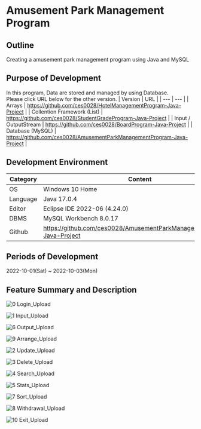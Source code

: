 # Amusement Park Management Program

## Outline
Creating a amusement park management program using Java and MySQL

## Purpose of Development
In this program, Data are stored and managed by using Database.
<br/>Please click URL below for the other version.
| Version | URL |
| --- | --- |
| Arrays | https://github.com/ces0028/HotelManagementProgram-Java-Project |
| Collention Framework (List) | https://github.com/ces0028/StudentGradeProgram-Java-Project |
| Input / OutputStream | https://github.com/ces0028/BoardProgram-Java-Project |
| Database (MySQL) | https://github.com/ces0028/AmusementParkManagementProgram-Java-Project |

## Development Environment
| Category | Content |
| --- | --- |
| OS | Windows 10 Home |
| Language | Java 17.0.4 |
| Editor | Eclipse IDE 2022-06 (4.24.0) |
| DBMS | MySQL Workbench 8.0.17 |
| Github | https://github.com/ces0028/AmusementParkManagementProgram-Java-Project |

## Periods of Development
2022-10-01(Sat) ~ 2022-10-03(Mon)

## Feature Summary and Description
![0  Login_Upload](https://user-images.githubusercontent.com/115549424/196040948-ecc9af57-12a2-48f4-8cbe-bde67527b7e1.png)

![1  Input_Upload](https://user-images.githubusercontent.com/115549424/196040950-efe51935-1a68-4c3b-ad77-4942196e0211.png)

![6  Output_Upload](https://user-images.githubusercontent.com/115549424/196040941-e02e6bd3-2a50-4858-906e-708c09490502.png)

![9  Arrange_Upload](https://user-images.githubusercontent.com/115549424/196040945-bb620a7a-0d73-4fc8-a4bd-32e14f652ab8.png)

![2  Update_Upload](https://user-images.githubusercontent.com/115549424/196040932-b1b87b08-5a60-4dad-a387-9b971e43260f.png)

![3  Delete_Upload](https://user-images.githubusercontent.com/115549424/196040934-faa9753b-9e13-4337-9af5-a911012b5743.png)

![4  Search_Upload](https://user-images.githubusercontent.com/115549424/196040936-e54faeac-4244-407e-966b-0ed2781cbc75.png)

![5  Stats_Upload](https://user-images.githubusercontent.com/115549424/196040938-2ef30422-c93d-447c-919c-d6ae414897c5.png)

![7  Sort_Upload](https://user-images.githubusercontent.com/115549424/196040943-36e07324-20f3-4423-9ef2-d230a1dc15ca.png)

![8  Withdrawal_Upload](https://user-images.githubusercontent.com/115549424/196040944-9a457813-cf0a-473c-ae91-8c4894970aab.png)

![10  Exit_Upload](https://user-images.githubusercontent.com/115549424/196040947-10a7c554-2f2c-4392-b50f-c0d839ef7e70.png)
